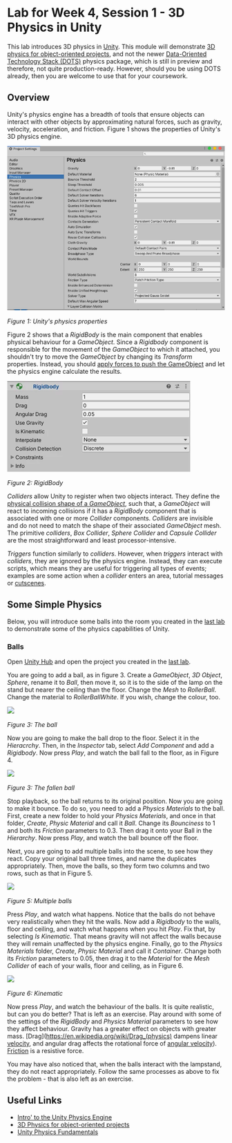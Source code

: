 # Lab for Week 4, Session 1 - 3D Physics in Unity

This lab introduces 3D physics in [Unity](https://unity.com/). This module will demonstrate [3D physics for object-oriented projects](https://docs.unity3d.com/Manual/PhysicsOverview.html), and not the newer [Data-Oriented Technology Stack (DOTS)](https://docs.unity3d.com/Packages/com.unity.physics@0.5/manual/index.html) physics package, which is still in preview and therefore, not quite production-ready. However, should you be using DOTS already, then you are welcome to use that for your coursework.

## Overview

Unity's physics engine has a breadth of tools that ensure objects can interact with other objects by approximating natural forces, such as gravity, velocity, acceleration, and friction. Figure 1 shows the properties of Unity's 3D physics engine.

![](./images/physicsProperties.png)

_Figure 1: Unity's physics properties_

Figure 2 shows that a _RigidBody_ is the main component that enables physical behaviour for a _GameObject_. Since a _Rigidbody_ component is responsible for the movement of the _GameObject_ to which it attached, you shouldn't try to move the _GameObject_ by changing its _Transform_ properties. Instead, you should [apply forces to push the GameObject](https://docs.unity3d.com/Manual/RigidbodiesOverview.html) and let the physics engine calculate the results.

![](./images/rigidBody.png)

_Figure 2: RigidBody_

_Colliders_ allow Unity to register when two objects interact. They define the [physical collision shape of a _GameObject_](https://docs.unity3d.com/Manual/CollidersOverview.html), such that, a _GameObject_ will react to incoming collisions if it has a _RigidBody_ component that is associated with one or more _Collider_ components. _Colliders_ are invisible and do not need to match the shape of their associated _GameObject_ mesh. The primitive _colliders_, _Box Collider_, _Sphere Collider_ and _Capsule Collider_ are the most straightforward and least processor-intensive.

_Triggers_ function similarly to _colliders_. However, when _triggers_ interact with _colliders_, they are ignored by the physics engine. Instead, they can execute scripts, which means they are useful for triggering all types of events; examples are some action when a _collider_ enters an area, tutorial messages or [cutscenes](https://en.wikipedia.org/wiki/Cutscene).

## Some Simple Physics

Below, you will introduce some balls into the room you created in the [last lab](week3Session2.md) to demonstrate some of the physics capabilities of Unity.

### Balls

Open [Unity Hub](https://docs.unity3d.com/Manual/GettingStartedUnityHub.html) and open the project you created in the [last lab](./week3Session2.md).

You are going to add a ball, as in figure 3. Create a _GameObject_, _3D Object_, _Sphere_, rename it to _Ball_, then move it, so it is to the side of the lamp on the stand but nearer the ceiling than the floor. Change the _Mesh_ to _RollerBall_. Change the material to _RollerBallWhite_. If you wish, change the colour, too.

![](./images/rollerBall.png)

_Figure 3: The ball_

Now you are going to make the ball drop to the floor. Select it in the _Hieracrchy_. Then, in the _Inspector_ tab, select _Add Component_ and add a _Rigidbody_. Now press _Play_, and watch the ball fall to the floor, as in Figure 4.

![](./images/rollerBallFallen.png)

_Figure 3: The fallen ball_

Stop playback, so the ball returns to its original position. Now you are going to make it bounce. To do so, you need to add a _Physics Materials_ to the ball. First, create a new folder to hold your _Physics Materials_, and once in that folder, _Create_, _Physic Material_ and call it _Ball_. Change its _Bounciness_ to 1 and both its _Friction_ parameters to 0.3. Then drag it onto your Ball in the _Hierarchy_. Now press _Play_, and watch the ball bounce off the floor.

Next, you are going to add multiple balls into the scene, to see how they react. Copy your original ball three times, and name the duplicates appropriately. Then, move the balls, so they form two columns and two rows, such as that in Figure 5.

![](./images/multiBalls.png)

_Figure 5: Multiple balls_

Press _Play_, and watch what happens. Notice that the balls do not behave very realistically when they hit the walls. Now add a _Rigidbody_ to the walls, floor and ceiling, and watch what happens when you hit _Play_. Fix that, by selecting _Is Kinematic_. That means gravity will not affect the walls because they will remain unaffected by the physics engine. Finally, go to the _Physics Materials_ folder, _Create_, _Physic Material_ and call it _Container_. Change both its _Friction_ parameters to 0.05, then drag it to the _Material_ for the _Mesh Collider_ of each of your walls, floor and ceiling, as in Figure 6.

![](./images/isKinematic.png)

_Figure 6: Kinematic_

 Now press _Play_, and watch the behaviour of the balls. It is quite realistic, but can you do better? That is left as an exercise. Play around with some of the settings of the _RigidBody_ and _Physics Material_ parameters to see how they affect behaviour. Gravity has a greater effect on objects with greater mass. [Drag](https://en.wikipedia.org/wiki/Drag_(physics) dampens linear [velocity](https://en.wikipedia.org/wiki/Velocity), and angular drag affects the rotational force of [angular velocity](https://en.wikipedia.org/wiki/Angular_velocity)). [Friction](https://en.wikipedia.org/wiki/Friction) is a resistive force.

You may have also noticed that, when the balls interact with the lampstand, they do not react appropriately. Follow the same processes as above to fix the problem - that is also left as an exercise.

## Useful Links

+ [Intro' to the Unity Physics Engine](https://learn.unity.com/tutorial/intro-to-the-unity-physics-engine-2019-3)
+ [3D Physics for object-oriented projects](https://docs.unity3d.com/Manual/PhysicsOverview.html)
+ [Unity Physics Fundamentals](https://learn.unity.com/project/unity-physics-fundamentals)
